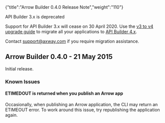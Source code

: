 {"title":"Arrow Builder 0.4.0 Release Note","weight":"110"} 

API Builder 3.x is deprecated

Support for API Builder 3.x will cease on 30 April 2020. Use the [v3 to v4 upgrade guide](https://docs.axway.com/bundle/API_Builder_4x_allOS_en/page/api_builder_v3_to_v4_upgrade_guide.html) to migrate all your applications to [API Builder 4.x](https://docs.axway.com/bundle/API_Builder_4x_allOS_en/page/api_builder_getting_started_guide.html).

Contact [support@axway.com](mailto:support@axway.com) if you require migration assistance.

## Arrow Builder 0.4.0 - 21 May 2015

Initial release.

### Known Issues

#### ETIMEDOUT is returned when you publish an Arrow app

Occasionally, when publishing an Arrow application, the CLI may return an ETIMEOUT error. To work around this issue, try republishing the application again.